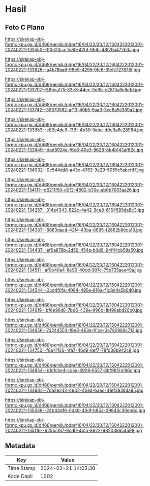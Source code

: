 # Hasil

## Foto C Plano

https://sirekap-obj-formc.kpu.go.id/d468/pemilu/pdpr/16/04/22/20/12/1604222012001-20240221-133550--1f3e20ca-1c80-42bf-9fdb-48f76a472b0a.jpg

https://sirekap-obj-formc.kpu.go.id/d468/pemilu/pdpr/16/04/22/20/12/1604222012001-20240221-133626--a4b78ba6-98e9-4295-9fc6-3fefc727878f.jpg

https://sirekap-obj-formc.kpu.go.id/d468/pemilu/pdpr/16/04/22/20/12/1604222012001-20240221-133707--385ea175-33e3-44ee-9d95-e2813a6e8a1d.jpg

https://sirekap-obj-formc.kpu.go.id/d468/pemilu/pdpr/16/04/22/20/12/1604222012001-20240221-133742--39570562-af13-40b5-9aa3-3cc8a5e389a2.jpg

https://sirekap-obj-formc.kpu.go.id/d468/pemilu/pdpr/16/04/22/20/12/1604222012001-20240221-133953--c83e4de9-f39f-4b30-9aba-d0e9a6e28984.jpg

https://sirekap-obj-formc.kpu.go.id/d468/pemilu/pdpr/16/04/22/20/12/1604222012001-20240221-133849--dad8924e-f6c8-40e3-9628-8b4b143af82c.jpg

https://sirekap-obj-formc.kpu.go.id/d468/pemilu/pdpr/16/04/22/20/12/1604222012001-20240221-134032--0c544dd8-a43c-4783-9e29-5059c5abcfd7.jpg

https://sirekap-obj-formc.kpu.go.id/d468/pemilu/pdpr/16/04/22/20/12/1604222012001-20240221-134111--d6211f50-d0f2-4662-b30e-ab0b7063aa26.jpg

https://sirekap-obj-formc.kpu.go.id/d468/pemilu/pdpr/16/04/22/20/12/1604222012001-20240221-134257--314e4343-822c-4a42-9ce8-6164589da8c3.jpg

https://sirekap-obj-formc.kpu.go.id/d468/pemilu/pdpr/16/04/22/20/12/1604222012001-20240221-134337--8883daed-42f4-43ba-8695-f2862b88ca13.jpg

https://sirekap-obj-formc.kpu.go.id/d468/pemilu/pdpr/16/04/22/20/12/1604222012001-20240221-134437--ef6a878b-2d59-454a-b0d6-94f44cb59a50.jpg

https://sirekap-obj-formc.kpu.go.id/d468/pemilu/pdpr/16/04/22/20/12/1604222012001-20240221-134511--af0b40a4-8e99-40cd-907c-75b735aee49a.jpg

https://sirekap-obj-formc.kpu.go.id/d468/pemilu/pdpr/16/04/22/20/12/1604222012001-20240221-134544--3cd4f0fa-4084-495e-816a-f1c8d4a5b6d0.jpg

https://sirekap-obj-formc.kpu.go.id/d468/pemilu/pdpr/16/04/22/20/12/1604222012001-20240221-134619--bf8e96d8-7bd6-439e-996b-1bf98abd26b0.jpg

https://sirekap-obj-formc.kpu.go.id/d468/pemilu/pdpr/16/04/22/20/12/1604222012001-20240221-134656--7d244550-19e3-463a-91ce-3a782986c712.jpg

https://sirekap-obj-formc.kpu.go.id/d468/pemilu/pdpr/16/04/22/20/12/1604222012001-20240221-134750--f8a41f26-4fa7-46d9-8ef7-78fd38b942c8.jpg

https://sirekap-obj-formc.kpu.go.id/d468/pemilu/pdpr/16/04/22/20/12/1604222012001-20240221-134854--b1dfcbe4-cdaa-4928-8557-8bf98f2a166d.jpg

https://sirekap-obj-formc.kpu.go.id/d468/pemilu/pdpr/16/04/22/20/12/1604222012001-20240221-134934--7da2e242-4902-40ed-baec-41ef3838da85.jpg

https://sirekap-obj-formc.kpu.go.id/d468/pemilu/pdpr/16/04/22/20/12/1604222012001-20240221-135038--24b44d16-0d46-43df-b854-29644c30eb6d.jpg

https://sirekap-obj-formc.kpu.go.id/d468/pemilu/pdpr/16/04/22/20/12/1604222012001-20240221-135116--625bc187-9cd0-4bfa-8622-982038654598.jpg


## Metadata

| Key        | Value               |
| ---------- | ------------------- |
| Time Stamp | 2024-02-21 14:03:30 |
| Kode Dapil | 1602                |




